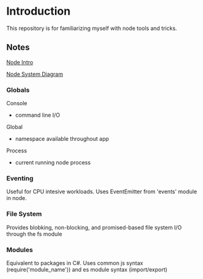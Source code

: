 # Introduction
This repository is for familiarizing myself with node tools and tricks.

## Notes
[Node Intro](https://www.youtube.com/watch?v=ENrzD9HAZK4)

[Node System Diagram](https://i.stack.imgur.com/QRePV.jpg)

### Globals
Console
- command line I/O

Global
- namespace available throughout app

Process
- current running node process

### Eventing
Useful for CPU intesive workloads.
Uses EventEmitter from 'events' module in node.

### File System
Provides blobking, non-blocking, and promised-based file system I/O through the fs module

### Modules
Equivalent to packages in C#.
Uses common js syntax (require('module_name')) and es module syntax (import/export)